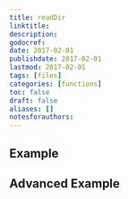 ```yaml
---
title: readDir
linktitle:
description:
godocref:
date: 2017-02-01
publishdate: 2017-02-01
lastmod: 2017-02-01
tags: [files]
categories: [functions]
toc: false
draft: false
aliases: []
notesforauthors:
---
```


## Example

## Advanced Example

